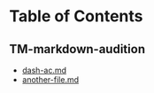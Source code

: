 # Table of Contents

## TM-markdown-audition

- [dash-ac.md](TM-markdown-audition/dash-ac.md)
- [another-file.md](TM-markdown-audition/another-file.md)

